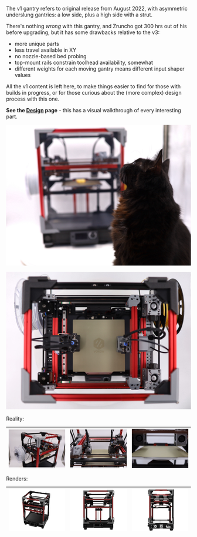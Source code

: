 The v1 gantry refers to original release from August 2022, with asymmetric underslung gantries: a low side, plus a high side with a strut.

There's nothing _wrong_ with this gantry, and Zruncho got 300 hrs out of his before upgrading, but it has some drawbacks relative to the v3:
* more unique parts
* less travel available in XY
* no nozzle-based bed probing
* top-mount rails constrain toolhead availability, somewhat
* different weights for each moving gantry means different input shaper values

All the v1 content is left here, to make things easier to find for those with builds in progress, or for those curious about the (more complex) design process with this one.

**See the [Design](DESIGN.md) page** - this has a visual walkthrough of every interesting part.

![alt_text](Images/photoshoot/cat.JPG)

![alt_text](Images/photoshoot/top.JPG)

Reality:

| ![alt_text](Images/photoshoot/iso.JPG) | ![alt_text](Images/photoshoot/rear_both_extruders.JPG) | ![alt_text](Images/photoshoot/abstract.JPG) |
| - | - | - |


Renders:

| ![alt_text](Renders/iso.png) | ![alt_text](Renders/front.png) | ![alt_text](Renders/side.png) |
| - | - | - |



